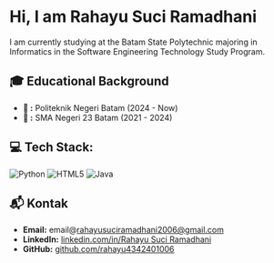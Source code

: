 # Hi, I am Rahayu Suci Ramadhani
I am currently studying at the Batam State Polytechnic majoring in Informatics in the Software Engineering Technology Study Program.

## 🎓 Educational Background
- **📌 :** Politeknik Negeri Batam (2024 - Now)
- **📌 :** SMA Negeri 23 Batam (2021 - 2024)

## 💻 Tech Stack:
![Python](https://img.shields.io/badge/python-3670A0?style=for-the-badge&logo=python&logoColor=ffdd54) ![HTML5](https://img.shields.io/badge/html5-%23E34F26.svg?style=for-the-badge&logo=html5&logoColor=white) ![Java](https://img.shields.io/badge/java-%23ED8B00.svg?style=for-the-badge&logo=openjdk&logoColor=white)

## 📬 Kontak
- **Email:** email@rahayusuciramadhani2006@gmail.com
- **LinkedIn:** [linkedin.com/in/Rahayu Suci Ramadhani](https://linkedin.com/in/rahayu-suci-ramadhani)
- **GitHub:** [github.com/rahayu4342401006](https://github.com/rahayu4342401006)

